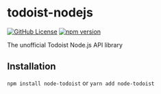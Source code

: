 # todoist-nodejs

[![GitHub License](https://img.shields.io/badge/license-MIT-blue.svg)](https://github.com/mtalstykh/todoist-nodejs/blob/master/LICENSE)
[![npm version](https://badge.fury.io/js/todoist-nodejs.svg)](https://badge.fury.io/js/todoist-nodejs)

The unofficial Todoist Node.js API library

## Installation
`npm install node-todoist`
or
`yarn add node-todoist`
